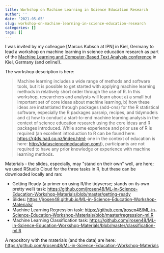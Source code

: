 ```yaml
---
title: Workshop on Machine Learning in Science Education Research
author: ''
date: '2021-05-05'
slug: workshop-on-machine-learning-in-science-education-research
categories: []
tags: []
---
```


I was invited by my colleague [Marcus Kubsch at IPN] in Kiel, Germany to lead a workshop on machine learning in science education research as part of the [Machine Learning and Computer-Based Text Analysis conference](https://www.ipn.uni-kiel.de/en/the-ipn/news/gdcp-focus-conference-machine-learning-and-computer-based-text-analysis-may-6th-7th-2021-register-now) in Kiel, Germany (and online!).

The workshop description is here:

> Machine learning includes a wide range of methods and software tools, but it is possible to get started with applying machine learning methods in relatively short order through the use of R. In this workshop, researchers and analysts will learn about a) a small but important set of core ideas about machine learning, b) how these ideas are instantiated through packages (add-ons) for the R statistical software, especially the R packages parsnip, recipes, and tidymodels and c) how to conduct a start-to-end machine learning analysis in the context of science education research using the core ideas and R packages introduced. While some experience and prior use of R is required (an excellent introduction to R can be found here: https://r4ds.had.co.nz/index.html; one in the context of education is here: http://datascienceineducation.com/), participants are not required to have any prior knowledge or experience with machine learning methods.

Materials - the slides, especially, may "stand on their own" well, are here; we used RStudio Cloud for the three tasks in R, but these can be downloaded locally and ran:

- Getting Ready (a primer on using R/the tidyverse; stands on its own pretty well) task: https://github.com/jrosen48/ML-in-Science-Education-Workshop-Materials/blob/master/getting-ready
- Slides: https://jrosen48.github.io/ML-in-Science-Education-Workshop-Materials/
- Machine Learning Regression task: https://github.com/jrosen48/ML-in-Science-Education-Workshop-Materials/blob/master/regression-ml.R
- Machine Learning Classification task: https://github.com/jrosen48/ML-in-Science-Education-Workshop-Materials/blob/master/classification-ml.R

A repository with the materials (and the data) are here: https://github.com/jrosen48/ML-in-Science-Education-Workshop-Materials